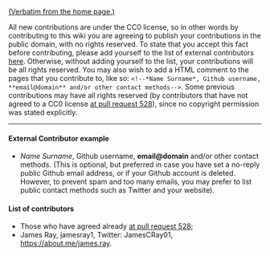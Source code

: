 [(Verbatim from the home page.)](https://github.com/ethereum/wiki/wiki#license-and-contributor-license-agreement)

All new contributions are under the CC0 license, so in other words by contributing to this wiki you are agreeing to publish your contributions in the public domain, with no rights reserved. To state that you accept this fact before contributing, please add yourself to the list of external contributors [here]( https://github.com/ethereum/wiki/wiki/CC0-license#list-of-contributors). Otherwise, without adding yourself to the list, your contributions will be all rights reserved. You may also wish to add a HTML comment to the pages that you contribute to, like so: `<!--*Name Surname*, Github username, **email@domain** and/or other contact methods-->`. Some previous contributions may have all rights reserved (by contributors that have not agreed to a CC0 license [at pull request 528](https://github.com/ethereum/wiki/pull/528)), since no copyright permission was stated explicitly.

***
#### External Contributor example
- *Name Surname*, Github username, **email@domain** and/or other contact methods. (This is optional, but preferred in case you have set a no-reply public Github email address, or if your Github account is deleted. However, to prevent spam and too many emails, you may prefer to list public contact methods such as Twitter and your website).

#### List of contributors

- Those who have agreed already [at pull request 528](https://github.com/ethereum/wiki/pull/528);
- James Ray, jamesray1, Twitter: JamesCRay01, https://about.me/james.ray.